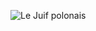 ![Le Juif polonais](https://upload.wikimedia.org/wikipedia/commons/thumb/7/7e/Falstaff_3.jpg/500px-Falstaff_3.jpg)